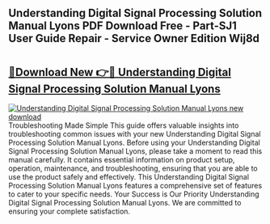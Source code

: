 ## Understanding Digital Signal Processing Solution Manual Lyons PDF Download Free - Part-SJ1 User Guide Repair - Service Owner Edition Wij8d

# <h2><a href="http://bc61546.oget.top/?id=Understanding+Digital+Signal+Processing+Solution+Manual+Lyons">🔗Download New 👉🔴 Understanding Digital Signal Processing Solution Manual Lyons</a></h2>

[![Understanding Digital Signal Processing Solution Manual Lyons new download](https://i.imgur.com/5g1atiW.png)](http://bc61546.oget.top/?id=Understanding+Digital+Signal+Processing+Solution+Manual+Lyons)
Troubleshooting Made Simple This guide offers valuable insights into troubleshooting common issues with your new Understanding Digital Signal Processing Solution Manual Lyons. Before using your Understanding Digital Signal Processing Solution Manual Lyons, please take a moment to read this manual carefully. It contains essential information on product setup, operation, maintenance, and troubleshooting, ensuring that you are able to use the product safely and effectively. This Understanding Digital Signal Processing Solution Manual Lyons features a comprehensive set of features to cater to your specific needs. Your Success is Our Priority Understanding Digital Signal Processing Solution Manual Lyons. We are committed to ensuring your complete satisfaction.
